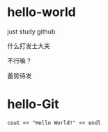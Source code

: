 # hello-world
just study github

什么打发士大夫


不行嘛？



蓄势待发

# hello-Git

`cout << "Hello World!" << endl`
